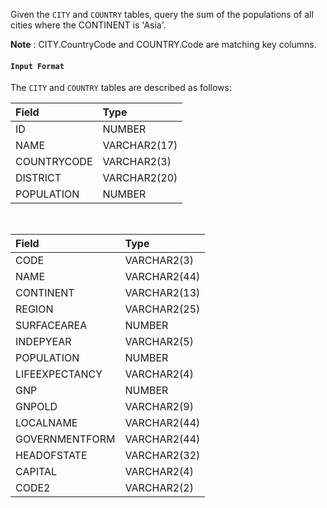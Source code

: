 Given the `CITY` and `COUNTRY` tables, query the sum of the populations of all cities where the CONTINENT is 'Asia'.

**Note** : CITY.CountryCode and COUNTRY.Code are matching key columns.

#### `Input Format`

The `CITY` and `COUNTRY` tables are described as follows:

|Field|Type|
|:--|:--|
|ID|NUMBER|
|NAME|VARCHAR2(17)|
|COUNTRYCODE|VARCHAR2(3)|
|DISTRICT|VARCHAR2(20)|
|POPULATION|NUMBER|
<br>

|Field|Type|
|:--|:--|
|CODE|VARCHAR2(3)|
|NAME|VARCHAR2(44)|
|CONTINENT|VARCHAR2(13)|
|REGION|VARCHAR2(25)|
|SURFACEAREA|NUMBER|
|INDEPYEAR|VARCHAR2(5)|
|POPULATION|NUMBER|
|LIFEEXPECTANCY|VARCHAR2(4)|
|GNP|NUMBER|
|GNPOLD|VARCHAR2(9)|
|LOCALNAME|VARCHAR2(44)|
|GOVERNMENTFORM|VARCHAR2(44)|
|HEADOFSTATE|VARCHAR2(32)|
|CAPITAL|VARCHAR2(4)|
|CODE2|VARCHAR2(2)|
<br>